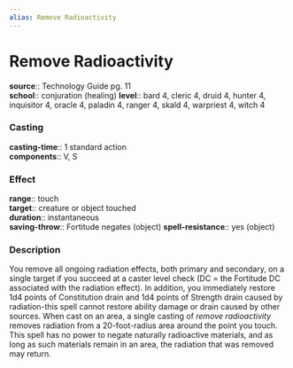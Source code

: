 ```yaml
---
alias: Remove Radioactivity
---
```


# Remove Radioactivity 

**source**:: Technology Guide pg. 11  
**school**:: conjuration (healing)
**level**:: bard 4, cleric 4, druid 4, hunter 4, inquisitor 4, oracle 4, paladin 4, ranger 4, skald 4, warpriest 4, witch 4

### Casting 

**casting-time**:: 1 standard action  
**components**:: V, S

### Effect 

**range**:: touch  
**target**:: creature or object touched  
**duration**:: instantaneous  
**saving-throw**:: Fortitude negates (object)
**spell-resistance**:: yes (object)

### Description 

You remove all ongoing radiation effects, both primary and secondary, on a single target if you succeed at a caster level check (DC = the Fortitude DC associated with the radiation effect). In addition, you immediately restore 1d4 points of Constitution drain and 1d4 points of Strength drain caused by radiation-this spell cannot restore ability damage or drain caused by other sources. When cast on an area, a single casting of *remove radioactivity* removes radiation from a 20-foot-radius area around the point you touch. This spell has no power to negate naturally radioactive materials, and as long as such materials remain in an area, the radiation that was removed may return.

